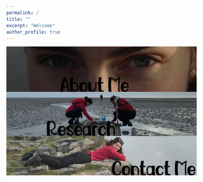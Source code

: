 ```yaml
---
permalink: /
title: ""
excerpt: "Welcome"
author_profile: true
---
```



<a href="https://albruzos.github.io/about/" target="_self"> 
<img align="center" src="/images/WebsiteSections_v1-01.png"/> 
</a>

<a href="https://albruzos.github.io/publications/" target="_parent"> 
<img align="center" src="/images/WebsiteSections_v1-02.png"/> 
</a>

<a href="https://albruzos.github.io/contact/" target="_blank"> 
<img align="center" src="/images/WebsiteSections_v1-05.png"/> 
</a>

<!--  
<a href="https://albruzos.github.io/news/" target="_parent"> 
<img align="center" src="/images/WebsiteSections_v1-08.png"/> 
</a>
-->

